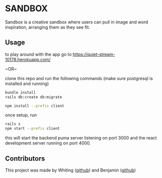 # SANDBOX

Sandbox is a creative sandbox where users can pull in image and word inspiration, arranging them as they see fit. 

## Usage
to play around with the app go to https://quiet-stream-10178.herokuapp.com/

~OR~

clone this repo and run the following commands (make sure postgresql is installed and running)

```bash
bundle install
rails db:create db:migrate

npm install --prefix client
```
once setup, run

```bash
rails s
npm start --prefix client
```

this will start the backend puma server listening on port 3000 and the react development server running on port 4000.

## Contributors
This project was made by Whiting ([github](https://github.com/wtennis)) and Benjamin ([github](https://github.com/benjaminolmsted))
